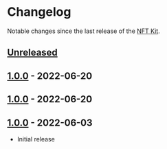 # Changelog

Notable changes since the last release of the [NFT Kit](https://github.com/walt-id/waltid-nftkit). 

## [Unreleased]

## [1.0.0] - 2022-06-20

## [1.0.0] - 2022-06-20

## [1.0.0] - 2022-06-03

-   Initial release

[Unreleased]: https://github.com/walt-id/waltid-nftkit/compare/1.0.0...HEAD

[1.0.0]: https://github.com/walt-id/waltid-nftkit/compare/1.0.0...1.0.0

[1.0.0]: https://github.com/walt-id/waltid-nftkit/compare/1.0.0...1.0.0

[1.0.0]: https://github.com/walt-id/waltid-nftkit/compare/ab0cbd48ee52bf748f15a817162cfbb1da448348...1.0.0
